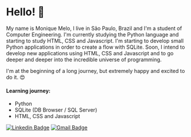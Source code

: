 # Hello! 👋

My name is Monique Melo, I live in São Paulo, Brazil and I'm a student of Computer Engineering. 
I'm currently studying the Python language and starting to study HTML, CSS and Javascript. I'm starting to develop small Python applications in order to create a flow with SQLite. Soon, I intend to develop new applications using HTML, CSS and Javascript and to go deeper and deeper into the incredible universe of programming.

I'm at the beginning of a long journey, but extremely happy and excited to do it. 😍

#### Learning journey:
- Python 
- SQLite (DB Browser / SQL Server)
- HTML, CSS and Javascript

[![Linkedin Badge](https://img.shields.io/badge/-Monique%20Melo-6633cc?style=flat-square&logo=Linkedin&logoColor=white&link=https://www.linkedin.com/in/monique-melo-72a51a182/)](https://www.linkedin.com/in/monique-melo-72a51a182/) 
[![Gmail Badge](https://img.shields.io/badge/-jmoniquemelo-6633cc?style=flat-square&logo=Gmail&logoColor=white&link=mailto:jmoniquemelo@gmail.com)](mailto:jmoniquemelo@gmail.com)


